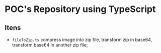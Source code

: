 # POC's Repository using TypeScript

## Itens

- `fileToZip.ts` compress image into zip file, transform zip in base64, transform base64 in another zip file; 